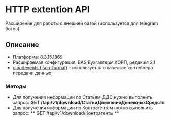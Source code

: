 # HTTP extention API
Расширение для работы с внешней базой (используется для telegram ботов)

## Описание
- Платформа: 8.3.15.1869
- Расширяемая конфигурация: BAS Бухгалтерія КОРП, редакція 2.1
- [cloudevents (json-format)](https://github.com/cloudevents/spec/blob/v1.0.1/json-format.md) - используется в качестве контейнера передачи данных

### Методы
  * Для получения информации по Статьям ДДС нужно выполнить запрос:
 **GET /tapi/v1/download/СтатьиДвиженияДенежныхСредств**
  * Для получения информации по Контрагентам нужно выполнить запрос:
** GET /tapi/v1/download/Контрагенты ** 
